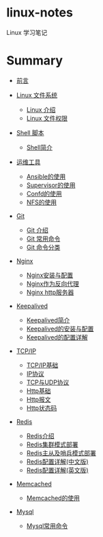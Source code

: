 # linux-notes
Linux 学习笔记

# Summary

* [前言](README.md)

* [Linux 文件系统]()
    * [Linux 介绍](file/linux-introduction.md)
    * [Linux 文件权限](file/linux-file-permission.md)
* [Shell 脚本]()
    * [Shell简介](shell/shell-introduction.md) 
* [运维工具]()
    * [Ansible的使用](tools/ansible-usage.md)
    * [Supervisor的使用](tools/supervisor-usage.md)
    * [Confd的使用](tools/confd-usage.md)
    * [NFS的使用](tools/nfs-usage.md)
* [Git]()
    * [Git 介绍](git/git.md) 
    * [Git 常用命令](git/git-common-cmd.md) 
    * [Git 命令分类](git/git-commands.md) 
* [Nginx]()
    * [Nginx安装与配置](nginx/install-nginx.md) 
    * [Nginx作为反向代理](nginx/nginx-proxy.md) 
    * [Nginx http服务器](nginx/nginx-http.md) 
* [Keepalived]()
    * [Keepalived简介](keepalived/keepalived-introduction.md) 
    * [Keepalived的安装与配置](keepalived/install-keepalived.md) 
    * [Keepalived的配置详解](keepalived/keepalived-conf.md) 
* [TCP/IP]()
    * [TCP/IP基础](tcpip/tcpip-basics.md) 
    * [IP协议](tcpip/ip.md) 
    * [TCP与UDP协议](tcpip/tcp-udp.md) 
    * [Http基础](tcpip/http-basics.md) 
    * [Http报文](tcpip/http-message.md) 
    * [Http状态码](tcpip/http-code.md) 
* [Redis]()
    * [Redis介绍](redis/redis-introduction.md) 
    * [Redis集群模式部署](redis/redis-cluster.md) 
    * [Redis主从及哨兵模式部署](redis/redis-sentinel.md) 
    * [Redis配置详解(中文版)](redis/redis-conf-cn.md) 
    * [Redis配置详解(英文版)](redis/redis-conf-en.md)    
* [Memcached]()
    * [Memcached的使用](memcached/memcached.md) 
* [Mysql]()
    * [Mysql常用命令](mysql/mysql-commands.md) 
